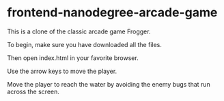 frontend-nanodegree-arcade-game
===============================

This is a clone of the classic arcade game Frogger.

To begin, make sure you have downloaded all the files.

Then open index.html in your favorite browser.

Use the arrow keys to move the player.

Move the player to reach the water by avoiding the enemy bugs that run across the screen.